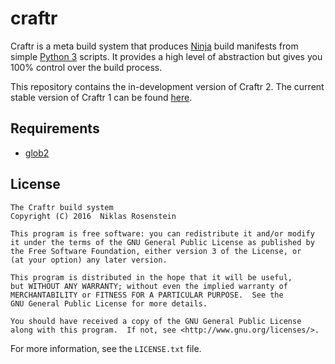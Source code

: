 # craftr

Craftr is a meta build system that produces [Ninja] build manifests from
simple [Python 3] scripts. It provides a high level of abstraction but gives
you 100% control over the build process.

This repository contains the in-development version of Craftr 2. The current
stable version of Craftr 1 can be found [here](https://github.com/craftr-build/craftr).

  [Ninja]: https://github.com/ninja-build/ninja
  [Python 3]: https://www.python.org/

## Requirements

- [glob2](https://pypi.python.org/pypi/glob2)

## License

    The Craftr build system
    Copyright (C) 2016  Niklas Rosenstein

    This program is free software: you can redistribute it and/or modify
    it under the terms of the GNU General Public License as published by
    the Free Software Foundation, either version 3 of the License, or
    (at your option) any later version.

    This program is distributed in the hope that it will be useful,
    but WITHOUT ANY WARRANTY; without even the implied warranty of
    MERCHANTABILITY or FITNESS FOR A PARTICULAR PURPOSE.  See the
    GNU General Public License for more details.

    You should have received a copy of the GNU General Public License
    along with this program.  If not, see <http://www.gnu.org/licenses/>.

For more information, see the `LICENSE.txt` file.